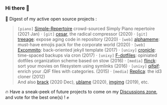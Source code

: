 ### Hi there 👋

:book: Digest of my active open source projects :
> `[piano]` [Simple-Repertoire](https://github.com/Kraymer/Simple-Piano) crowd-sourced Simply Piano repertoire (2021 Jan) ·
> `[git]` [cesar](https://github.com/Kraymer/cesar), the radical compressor (2020) ·
> `[git]` [treeage](https://github.com/Kraymer/treeage): expose aging code in repository (2020) ·
> `[web]` [alphameme](https://github.com/Kraymer/alphameme/): must-have emojis pack for the corporate world (2020) ·
> `[web]` [Excommito](https://github.com/Kraymer/kraymer.github.com): back-oriented jekyll template (2017) ·
> `[unixy]` [cronicle](https://github.com/Kraymer/cronicle): time-spaced backups via cron (2017) ·
> `[unixy]` [F-dotfiles](https://github.com/Kraymer/f-dotfiles): opiniated dotfiles organization scheme based on stow (2016) ·
> `[media]` [flinck](https://github.com/Kraymer/flinck): sort your movies on filesystem using symlinks (2016) ·
> `[unixy]` [qifqif](https://github.com/Kraymer/qifqif): enrich your .QIF files with categories. (2015) ·
> `[media]` [Replica](https://github.com/Kraymer/replica): the id3 cloner (2012)  
> And also [brack](https://github.com/Kraymer/brack) (2020 Dec), [ublame](https://github.com/Kraymer/ublame) (2020), [imgimg](https://github.com/Kraymer/imgimg) (2019), etc.

:fire: Have a sneak-peek of future projects to come on my [Discussions zone](https://github.com/Kraymer/excommito/discussions), and vote for the best one(s) ! :fist:
